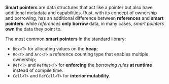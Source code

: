 **Smart pointers** are data structures that act like a pointer but also have additional metadata and capabilities. 
Rust, with its concept of ownership and borrowing, has an additional difference between **references** and **smart pointers**: while *references* **only** **borrow** data, in many cases, *smart pointers* **own** the data they point to.

The most common **smart pointers** in the standard library:
- ``Box<T>`` for allocating values on the **heap**;
- ``Rc<T>`` and ``Arc<T>`` a reference counting type that enables multiple ownership;
- ``Ref<T>`` and ``RefMut<T>`` for **enforcing** the *borrowing rules* **at runtime** instead of compile time.
- ``Cell<T>`` and ``RefCell<T>`` for **interior mutability**.
